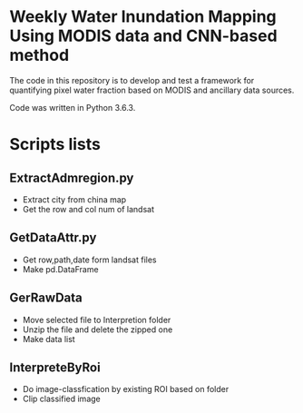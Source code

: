 # Weekly Water Inundation Mapping Using MODIS data and CNN-based method
The code in this repository is to develop and test a framework for quantifying pixel water fraction based on MODIS and ancillary data sources.
 <!-- Markdown
generate figures
 -->

Code was written in Python 3.6.3.

# Scripts lists
## ExtractAdmregion.py
* Extract city from china map
* Get the row and col num of landsat

## GetDataAttr.py
* Get row,path,date form landsat files
* Make pd.DataFrame

## GerRawData
* Move selected file to Interpretion folder
* Unzip the file and delete the zipped one
* Make data list

## InterpreteByRoi
* Do image-classfication by existing ROI based on folder
* Clip classified image
